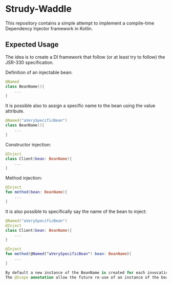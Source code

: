 # Strudy-Waddle
This repository contains a simple attempt to implement a compile-time Dependency Injector framework in Kotlin.

## Expected Usage
The idea is to create a DI framework that follow (or at least try to follow) the JSR-330 specification. 

Definition of an injectable bean:

```kotlin
@Named
class BeanName(){
	...
}
```

It is possible also to assign a specific name to the bean using the value attribute.
```kotlin
@Named("aVerySpecificBean")
class BeanName(){
	...
}
```

Constructor injection: 

```kotlin
@Inject 
class Client(bean: BeanName){
	...
}
```
Method injection:
```kotlin
@Inject
fun method(bean: BeanName){
	...
}
```

It is also possible to specifically say the name of the bean to inject:

```kotlin
@Named("aVerySpecificBean")
@Inject
class Client(bean: BeanName){
	...
}
```

```kotlin
@Inject
fun method(@Named("aVerySpecificBean") bean: BeanName){
	...
}

By default a new instance of the BeanName is created for each invocation on the @Inject annotation on it. 
The @Scope annotation allow the future re-use of an instance of the bean, while the @Singleton annotation allow the definition of a singleton.
